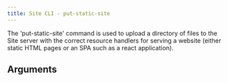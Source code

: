 ```yaml
---
title: Site CLI - put-static-site
---
```


<Intro>
The 'put-static-site' command is used to upload a directory of files to the Site server with the correct resource handlers for serving a website (either static HTML pages or an SPA such as a react application).
</Intro>

## Arguments

<SiteCliArgs argString='[["-d" "--directory DIR" "Directory containing static site files"]
                   ["-p" "--path PATH" "Path the site will be available at. e.g -p mysite will make the site available at BASE_URI/mysite/index.html"]
                   ["-spa" "--spa SPA" "If set the html file will be served at PATH/app/*"]]'/>
